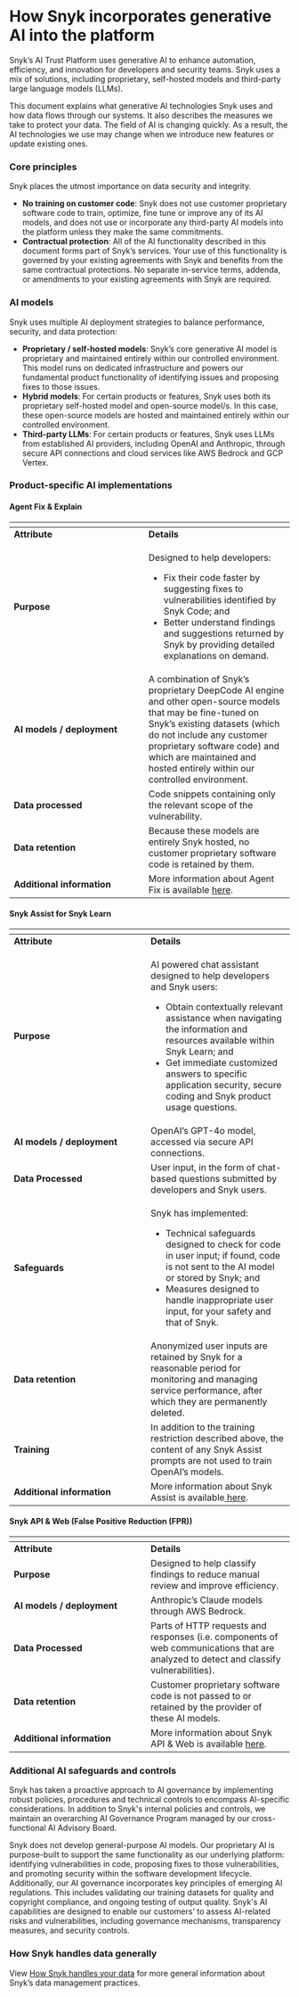 # How Snyk incorporates generative AI into the platform

Snyk’s AI Trust Platform uses generative AI to enhance automation, efficiency, and innovation for developers and security teams. Snyk uses a mix of solutions, including proprietary, self-hosted models and third-party large language models (LLMs).

This document explains what generative AI technologies Snyk uses and how data flows through our systems. It also describes the measures we take to protect your data. The field of AI is changing quickly. As a result, the AI technologies we use may change when we introduce new features or update existing ones.

### Core principles &#x20;

Snyk places the utmost importance on data security and integrity.

* **No training on customer code**: Snyk does not use customer proprietary software code to train, optimize, fine tune or improve any of its AI models, and does not use or incorporate any third-party AI models into the platform unless they make the same commitments.
* **Contractual protection**: All of the AI functionality described in this document forms part of Snyk’s services. Your use of this functionality is governed by your existing agreements with Snyk and benefits from the same contractual protections. No separate in-service terms, addenda, or amendments to your existing agreements with Snyk are required.

### AI models&#x20;

Snyk uses multiple AI deployment strategies to balance performance, security, and data protection:

* **Proprietary / self-hosted models**: Snyk’s core generative AI model is proprietary and maintained entirely within our controlled environment. This model runs on dedicated infrastructure and powers our fundamental product functionality of identifying issues and proposing fixes to those issues. &#x20;
* **Hybrid models**: For certain products or features, Snyk uses both its proprietary self-hosted model and open-source model/s. In this case, these open-source models are hosted and maintained entirely within our controlled environment. &#x20;
* **Third-party LLMs**: For certain products or features, Snyk uses LLMs from established AI providers, including OpenAI and Anthropic, through secure API connections and cloud services like AWS Bedrock and GCP Vertex.&#x20;

### Product-specific AI implementations

#### Agent Fix & Explain

<table data-header-hidden><thead><tr><th width="226.24609375"></th><th></th></tr></thead><tbody><tr><td><strong>Attribute</strong></td><td><strong>Details</strong></td></tr><tr><td><strong>Purpose</strong></td><td><p>Designed to help developers:</p><p></p><ul><li>Fix their code faster by suggesting fixes to vulnerabilities identified by Snyk Code; and</li><li>Better understand findings and suggestions returned by Snyk by providing detailed explanations on demand.</li></ul></td></tr><tr><td><strong>AI models / deployment</strong></td><td>A combination of Snyk’s proprietary DeepCode AI engine and other open-source models that may be fine-tuned on Snyk’s existing datasets (which do not include any customer proprietary software code) and which are maintained and hosted entirely within our controlled environment.</td></tr><tr><td><strong>Data processed</strong></td><td>Code snippets containing only the relevant scope of the vulnerability.</td></tr><tr><td><strong>Data retention</strong></td><td>Because these models are entirely Snyk hosted, no customer proprietary software code is retained by them.</td></tr><tr><td><strong>Additional information</strong> </td><td>More information about Agent Fix is available <a href="../scan-with-snyk/snyk-code/manage-code-vulnerabilities/fix-code-vulnerabilities-automatically.md">here</a>.</td></tr></tbody></table>

#### &#x20;Snyk Assist for Snyk Learn

<table data-header-hidden><thead><tr><th width="230.103515625"></th><th></th></tr></thead><tbody><tr><td><strong>Attribute</strong></td><td><strong>Details</strong></td></tr><tr><td><strong>Purpose</strong></td><td><p>AI powered chat assistant designed to help developers and Snyk users:</p><p></p><ul><li>Obtain contextually relevant assistance when navigating the information and resources available within Snyk Learn; and</li><li>Get immediate customized answers to specific application security, secure coding and Snyk product usage questions.</li></ul></td></tr><tr><td><strong>AI models / deployment</strong></td><td>OpenAI’s GPT-4o model, accessed via secure API connections.</td></tr><tr><td><strong>Data Processed</strong></td><td>User input, in the form of chat-based questions submitted by developers and Snyk users.</td></tr><tr><td><strong>Safeguards</strong></td><td><p>Snyk has implemented:</p><p></p><ul><li>Technical safeguards designed to check for code in user input; if found, code is not sent to the AI model or stored by Snyk; and</li><li>Measures designed to handle inappropriate user input, for your safety and that of Snyk.</li></ul></td></tr><tr><td><strong>Data retention</strong></td><td>Anonymized user inputs are retained by Snyk for a reasonable period for monitoring and managing service performance, after which they are permanently deleted.</td></tr><tr><td><strong>Training</strong></td><td>In addition to the training restriction described above, the content of any Snyk Assist prompts are not used to train OpenAI’s models.</td></tr><tr><td><strong>Additional information</strong></td><td>More information about Snyk Assist is available<a href="https://docs.snyk.io/snyk-learn/snyk-assist"> here</a>.</td></tr></tbody></table>

#### &#x20;Snyk API & Web (False Positive Reduction (FPR))

<table data-header-hidden><thead><tr><th width="230.103515625"></th><th></th></tr></thead><tbody><tr><td><strong>Attribute</strong></td><td><strong>Details</strong></td></tr><tr><td><strong>Purpose</strong></td><td>Designed to help classify findings to reduce manual review and improve efficiency.</td></tr><tr><td><strong>AI models / deployment</strong></td><td>Anthropic’s Claude models through AWS Bedrock.</td></tr><tr><td><strong>Data Processed</strong></td><td>Parts of HTTP requests and responses (i.e. components of web communications that are analyzed to detect and classify vulnerabilities).</td></tr><tr><td><strong>Data retention</strong></td><td>Customer proprietary software code is not passed to or retained by the provider of these AI models.</td></tr><tr><td><strong>Additional information</strong></td><td>More information about Snyk API &#x26; Web is available <a href="https://help.probely.com/en/">here</a>.</td></tr></tbody></table>

### &#x20;Additional AI safeguards and controls

Snyk has taken a proactive approach to AI governance by implementing robust policies, procedures and technical controls to encompass AI-specific considerations. In addition to Snyk's internal policies and controls, we maintain an overarching AI Governance Program managed by our cross-functional AI Advisory Board.

Snyk does not develop general-purpose AI models. Our proprietary AI is purpose-built to support the same functionality as our underlying platform: identifying vulnerabilities in code, proposing fixes to those vulnerabilities, and promoting security within the software development lifecycle. Additionally, our AI governance incorporates key principles of emerging AI regulations. This includes validating our training datasets for quality and copyright compliance, and ongoing testing of output quality. Snyk's AI capabilities are designed to enable our customers' to assess AI-related risks and vulnerabilities, including governance mechanisms, transparency measures, and security controls.

### How Snyk handles data generally

View [How Snyk handles your data](https://docs.snyk.io/working-with-snyk/how-snyk-handles-your-data) for more general information about Snyk’s data management practices.&#x20;
